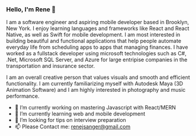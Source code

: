 ### Hello, I'm Rene 👋

I am a software engineer and aspiring mobile developer based in Brooklyn, New York. I enjoy learning languages and frameworks like React and React Native, as well as Swift for mobile development. I am most interested in building beautiful and functional applications that help people automate everyday life from scheduling apps to apps that managing finances. I have worked as a fullstack developer using microsoft technologies such as C#, .Net, Microsoft SQL Server, and Azure for large entripise companies in the transportation and insurance sector.

I am an overall creative person that values visuals and smooth and efficient functionality. I am currently familiarizing myself with Autodesk Maya (3D Animation Software) and I am highly interested in photography and music performance.

- 🔭 I’m currently working on mastering Javascript with React/MERN
- 🌱 I’m currently learning web and mobile development
- 🤔 I’m looking for tips on interview preparation
- 📫 Please Contact me: renejsanger@gmail.com
